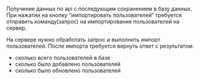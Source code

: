 Получение данных по api с последующим сохранением в базу данных. При нажатии на кнопку “импортировать пользователей” требуется отправить команду(запрос) на импортирование пользователей на сервер.

На сервере нужно обработать запрос и выполнить импорт пользователей. После импорта требуется вернуть ответ с результатом:

- сколько всего пользователей в базе
- сколько было добавлено пользователей
- сколько было обновлено пользователей